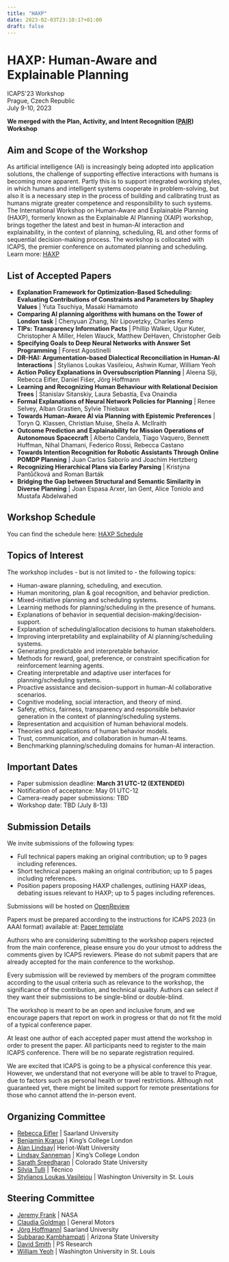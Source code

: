 ```yaml
---
title: "HAXP"
date: 2023-02-03T23:10:17+01:00
draft: false
---
```


# HAXP: Human-Aware and Explainable Planning

ICAPS'23 Workshop \
Prague, Czech Republic \
July 9-10, 2023

**We merged with the Plan, Activity, and Intent Recognition ([PAIR](../pair)) Workshop**

## Aim and Scope of the Workshop

As artificial intelligence (AI) is increasingly being adopted into application solutions, the challenge of supporting effective interactions with humans is becoming more apparent. Partly this is to support integrated working styles, in which humans and intelligent systems cooperate in problem-solving, but also it is a necessary step in the process of building and calibrating trust as humans migrate greater competence and responsibility to such systems. The International Workshop on Human-Aware and Explainable Planning (HAXP), formerly known as the Explainable AI Planning (XAIP) workshop, brings together the latest and best in human-AI interaction and explainability, in the context of planning, scheduling, RL and other forms of sequential decision-making process. The workshop is collocated with ICAPS, the premier conference on automated planning and scheduling. Learn more: [HAXP](http://xaip.mybluemix.net)

## List of Accepted Papers

* **Explanation Framework for Optimization-Based Scheduling: Evaluating Contributions of Constraints and Parameters by Shapley Values** | 
    Yuta Tsuchiya, Masaki Hamamoto 
* **Comparing AI planning algorithms with humans on the Tower of London task** | Chenyuan Zhang, Nir Lipovetzky, Charles Kemp 
* **TIPs: Transparency Information Pacts** | Phillip Walker, Ugur Kuter, Christopher A Miller, Helen Wauck, Matthew DeHaven, Christopher Geib 
* **Specifying Goals to Deep Neural Networks with Answer Set Programming** | Forest Agostinelli 
* **DR-HAI: Argumentation-based Dialectical Reconciliation in Human-AI Interactions** | Stylianos Loukas Vasileiou, Ashwin Kumar, William Yeoh 
* **Action Policy Explanations in Oversubscription Planning** | Aleena Siji, Rebecca Eifler, Daniel Fišer, Jörg Hoffmann 
* **Learning and Recognizing Human Behaviour with Relational Decision Trees** | Stanislav Sitanskiy, Laura Sebastia, Eva Onaindia 
* **Formal Explanations of Neural Network Policies for Planning** | Renee Selvey, Alban Grastien, Sylvie Thiebaux 
* **Towards Human-Aware AI via Planning with Epistemic Preferences** | Toryn Q. Klassen, Christian Muise, Sheila A. McIlraith 
* **Outcome Prediction and Explainability for Mission Operations of Autonomous Spacecraft** | Alberto Candela, Tiago Vaquero, Bennett Huffman, Nihal Dhamani, Federico Rossi, Rebecca Castano 
* **Towards Intention Recognition for Robotic Assistants Through Online POMDP Planning** | Juan Carlos Saborío and Joachim Hertzberg
* **Recognizing Hierarchical Plans via Earley Parsing** | Kristýna Pantůčková and Roman Barták
* **Bridging the Gap between Structural and Semantic Similarity in Diverse Planning** | Joan Espasa Arxer, Ian Gent, Alice Toniolo and Mustafa Abdelwahed


## Workshop Schedule

You can find the schedule here: [HAXP Schedule](http://xaip.mybluemix.net/2023)


## Topics of Interest

The workshop includes - but is not limited to - the following topics:

* Human-aware planning, scheduling, and execution.
* Human monitoring, plan & goal recognition, and behavior prediction.
* Mixed-initiative planning and scheduling systems.
* Learning methods for planning/scheduling in the presence of humans.
* Explanations of behavior in sequential decision-making/decision-support.
* Explanation of scheduling/allocation decisions to human stakeholders.
* Improving interpretability and explainability of AI planning/scheduling systems.
* Generating predictable and interpretable behavior.
* Methods for reward, goal, preference, or constraint specification for reinforcement learning agents.
* Creating interpretable and adaptive user interfaces for planning/scheduling systems.
* Proactive assistance and decision-support in human-AI collaborative scenarios.
* Cognitive modeling, social interaction, and theory of mind.
* Safety, ethics, fairness, transparency and responsible behavior generation in the context of planning/scheduling systems.
* Representation and acquisition of human behavioral models.
* Theories and applications of human behavior models.
* Trust, communication, and collaboration in human-AI teams.
* Benchmarking planning/scheduling domains for human-AI interaction.
 

## Important Dates

* Paper submission deadline: **March 31 UTC-12 (EXTENDED)**
* Notification of acceptance: May 01 UTC-12
* Camera-ready paper submissions: TBD 
* Workshop date: TBD (July 8-13)

## Submission Details

We invite submissions of the following types: 

* Full technical papers making an original contribution; up to 9 pages including references.
* Short technical papers making an original contribution; up to 5 pages including references. 
* Position papers proposing HAXP challenges, outlining HAXP ideas, debating issues relevant to HAXP; up to 5 pages including references. 

Submissions will be hosted on [OpenReview](https://openreview.net/group?id=icaps-conference.org/ICAPS/2023/Workshop/HAXP)

Papers must be prepared according to the instructions for ICAPS 2023 (in AAAI format) available at: [Paper template](https://www.aaai.org/Publications/Templates/AuthorKit23.zip)

Authors who are considering submitting to the workshop papers rejected from the main conference, please ensure you do your utmost to address the comments given by ICAPS reviewers. Please do not submit papers that are already accepted for the main conference to the workshop. 

Every submission will be reviewed by members of the program committee according to the usual criteria such as relevance to the workshop, the significance of the contribution, and technical quality. Authors can select if they want their submissions to be single-blind or double-blind.

The workshop is meant to be an open and inclusive forum, and we encourage papers that report on work in progress or that do not fit the mold of a typical conference paper. 

At least one author of each accepted paper must attend the workshop in order to present the paper. All participants need to register to the main ICAPS conference. There will be no separate registration required. 

We are excited that ICAPS is going to be a physical conference this year. However, we understand that not everyone will be able to travel to Prague, due to factors such as personal health or travel restrictions. Although not guaranteed yet, there might be limited support for remote presentations for those who cannot attend the in-person event.


## Organizing Committee

* [Rebecca Eifler](http://fai.cs.uni-saarland.de/eifler/) | Saarland University
* [Benjamin Krarup](https://uk.linkedin.com/in/benjamin-krarup) | King’s College London 
* [Alan Lindsay](https://researchportal.hw.ac.uk/en/persons/alan-lindsay)| Heriot-Watt University
* [Lindsay Sanneman](https://www.lindsaysanneman.com/) | King’s College London 
* [Sarath Sreedharan](http://sarathsreedharan.com/) | Colorado State University
* [Silvia Tulli](https://silviatulli.com/) | Técnico
* [Stylianos Loukas Vasileiou](https://thestlucas.com/) | Washington University in St. Louis

## Steering Committee

* [Jeremy Frank](https://www.nasa.gov/content/jeremy-frank) | NASA
* [Claudia Goldman](https://il.linkedin.com/in/claudiagoldman) | General Motors 
* [Jörg Hoffmann](http://fai.cs.uni-saarland.de/hoffmann/)| Saarland University
* [Subbarao Kambhampati](https://rakaposhi.eas.asu.edu/) | Arizona State University
* [David Smith](http://psresearch.xyz/) | PS Research
* [William Yeoh](https://sites.wustl.edu/wyeoh/) | Washington University in St. Louis

